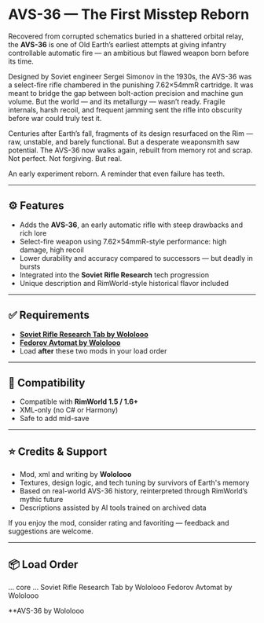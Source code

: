 # AVS-36 — The First Misstep Reborn

Recovered from corrupted schematics buried in a shattered orbital relay, the **AVS-36** is one of Old Earth’s earliest attempts at giving infantry controllable automatic fire — an ambitious but flawed weapon born before its time.

Designed by Soviet engineer Sergei Simonov in the 1930s, the AVS-36 was a select-fire rifle chambered in the punishing 7.62×54mmR cartridge. It was meant to bridge the gap between bolt-action precision and machine gun volume. But the world — and its metallurgy — wasn’t ready. Fragile internals, harsh recoil, and frequent jamming sent the rifle into obscurity before war could truly test it.

Centuries after Earth’s fall, fragments of its design resurfaced on the Rim — raw, unstable, and barely functional. But a desperate weaponsmith saw potential. The AVS-36 now walks again, rebuilt from memory rot and scrap. Not perfect. Not forgiving. But real.

An early experiment reborn. A reminder that even failure has teeth.

---

## ⚙ Features

- Adds the **AVS-36**, an early automatic rifle with steep drawbacks and rich lore  
- Select-fire weapon using 7.62×54mmR-style performance: high damage, high recoil  
- Lower durability and accuracy compared to successors — but deadly in bursts  
- Integrated into the **Soviet Rifle Research** tech progression  
- Unique description and RimWorld-style historical flavor included

---

## ✅ Requirements

- **[Soviet Rifle Research Tab by Wololooo](https://steamcommunity.com/sharedfiles/filedetails/?id=3527333989)**
- **[Fedorov Avtomat by Wololooo](https://steamcommunity.com/sharedfiles/filedetails/?id=3528225582)**
- Load **after** these two mods in your load order

---

## 🔄 Compatibility

- Compatible with **RimWorld 1.5 / 1.6+**  
- XML-only (no C# or Harmony)  
- Safe to add mid-save  

---

## ⭐ Credits & Support

- Mod, xml and writing by **Wololooo**  
- Textures, design logic, and tech tuning by survivors of Earth's memory  
- Based on real-world AVS-36 history, reinterpreted through RimWorld’s mythic future  
- Descriptions assisted by AI tools trained on archived data

If you enjoy the mod, consider rating and favoriting — feedback and suggestions are welcome.

---

## 📦 Load Order

...
core
...
Soviet Rifle Research Tab by Wololooo
Fedorov Avtomat by Wololooo

**AVS-36 by Wololooo



